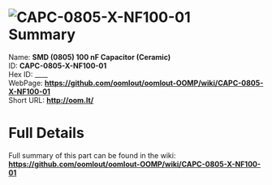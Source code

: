 
![CAPC-0805-X-NF100-01](https://github.com/oomlout/oomlout-OOMP/blob/master/parts/CAPC-0805-X-NF100-01/CAPC-0805-X-NF100-01_420.jpg)   
Summary
=================
  
Name: __SMD (0805) 100 nF Capacitor (Ceramic)__    
ID: __CAPC-0805-X-NF100-01__   
Hex ID: ____   
WebPage: __https://github.com/oomlout/oomlout-OOMP/wiki/CAPC-0805-X-NF100-01__   
Short URL: __http://oom.lt/__   

Full Details
==========================
Full summary of this part can be found in the wiki:   
__https://github.com/oomlout/oomlout-OOMP/wiki/CAPC-0805-X-NF100-01__    

